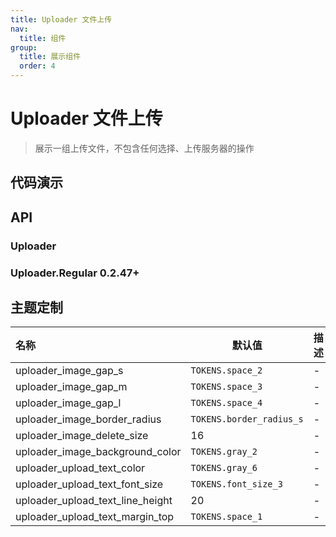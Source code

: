 ```yaml
---
title: Uploader 文件上传
nav:
  title: 组件
group:
  title: 展示组件
  order: 4
---
```


# Uploader 文件上传

> 展示一组上传文件，不包含任何选择、上传服务器的操作

## 代码演示

<code src="./__fixtures__/basic.tsx"></code>

## API

### Uploader

### Uploader.Regular <Badge>0.2.47+</Badge>

## 主题定制

| 名称                             | 默认值                   | 描述 |
| :------------------------------- | ------------------------ | ---- |
| uploader_image_gap_s             | `TOKENS.space_2`         | -    |
| uploader_image_gap_m             | `TOKENS.space_3`         | -    |
| uploader_image_gap_l             | `TOKENS.space_4`         | -    |
| uploader_image_border_radius     | `TOKENS.border_radius_s` | -    |
| uploader_image_delete_size       | 16                       | -    |
| uploader_image_background_color  | `TOKENS.gray_2`          | -    |
| uploader_upload_text_color       | `TOKENS.gray_6`          | -    |
| uploader_upload_text_font_size   | `TOKENS.font_size_3`     | -    |
| uploader_upload_text_line_height | 20                       | -    |
| uploader_upload_text_margin_top  | `TOKENS.space_1`         | -    |
